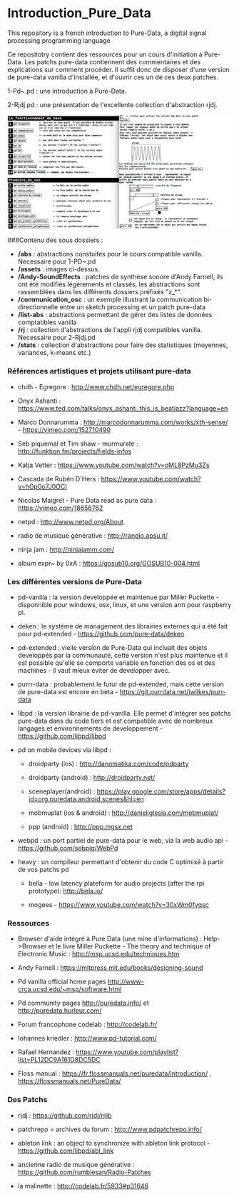 # Introduction_Pure_Data
This repository is a french introduction to Pure-Data, a digital signal processing programming language 

Ce repositotry contient des ressources pour un cours d'initiation à Pure-Data. Les patchs pure-data contiennent des commentaires et des explications sur comment procéder. Il suffit donc de disposer d'une version de pure-data vanilla d'installée, et d'ouvrir ces un de ces deux patches.

1-Pd~.pd : une introduction à Pure-Data.

2-Rjdj.pd : une présentation de l'excellente collection d'abstraction rjdj.

![image2](assets/image-02.png)



###Contenu des sous dossiers :

* **/abs** : abstractions constuites pour le cours compatible vanilla. Necessaire pour 1-PD~.pd
* **/assets** : images ci-dessus.
* **/Andy-SoundEffects** : patches de synthèse sonore d'Andy Farnell, ils ont été modifiés légérements et classés, les abstractions sont rassemblées dans les différents dossiers préfixés "z_*".
* **/communication_osc** : un exemple illustrant la communication bi-directionnelle entre un sketch processing et un patch pure-data
* **/list-abs** : abstractions permettant de gérer des listes de données comptatibles vanilla
* **/rj** : collection d'abstractions de l'appli rjdj compatibles vanilla. Necessaire pour 2-Rjdj.pd
* **/stats** : collection d'abstractions pour faire des statistiques (moyennes, variances, k-means etc.)



### Références artistiques et projets utilisant pure-data

* chdh - Egregore : http://www.chdh.net/egregore.php

* Onyx Ashanti : https://www.ted.com/talks/onyx_ashanti_this_is_beatjazz?language=en

* Marco Donnarumma :  http://marcodonnarumma.com/works/xth-sense/  - https://vimeo.com/152710490

* Seb piquemal et Tim shaw - murmurate : http://funktion.fm/projects/fields-infos

* Katja Vetter : https://www.youtube.com/watch?v=oML8PzMu3Zs

* Cascada de Rubén D'Hers : https://www.youtube.com/watch?v=hGp0o7J0OCI

* Nicolas Maigret - Pure Data read as pure data : https://vimeo.com/18656762

* netpd : http://www.netpd.org/About

* radio de musique générative : http://randio.apsu.it/ 

* ninja jam : http://ninjajamm.com/

* album expr~ by 0xA : https://gosub10.org/GOSUB10-004.html



### Les différentes versions de Pure-Data

* pd-vanilla : la version developpée et maintenue par Miller Puckette - disponnible pour windows, osx, linux, et une version arm pour raspberry pi.

* deken : le système de management des librairies externes qui a été fait pour pd-extended - https://github.com/pure-data/deken

* pd-extended : vielle version de Pure-Data qui incluait des objets developpés par la communauté, cette version n'est plus maintenue et il est possible qu'elle se comporte variable en fonction des os et des machines - il vaut mieux éviter de developper avec.

* purrr-data : probablement le futur de pd-extended, mais cette version de pure-data est encore en beta - https://git.purrdata.net/jwilkes/purr-data

* libpd : la version librairie de pd-vanilla. Elle permet d'intégrer ses patchs pure-data dans du code tiers et est compatible avec de nombreux langages et environnements de developpement - https://github.com/libpd/libpd

* pd on mobile devices via libpd : 

	* droidparty (ios) : http://danomatika.com/code/pdparty

	* droidparty (android) : http://droidparty.net/

	* sceneplayer(android) : https://play.google.com/store/apps/details?id=org.puredata.android.scenes&hl=en

	* mobmuplat (ios & android) : http://danieliglesia.com/mobmuplat/

	* ppp (android) : http://ppp.mgsx.net


* webpd : un port partiel de pure-data pour le web, via la web audio api - https://github.com/sebpiq/WebPd

* heavy : un compileur permettant d'obtenir du code C optimisé à partir de vos patchs pd

	* bella - low latency plateform for audio projects (after the rpi prototype): http://bela.io/
	
	* mogees - https://www.youtube.com/watch?v=30xWm0fyqsc



### Ressources

* Browser d'aide intégré à Pure Data (une mine d'informations) : Help->Browser et le livre Miller Puckette - The theory and technique of Electronic Music : http://msp.ucsd.edu/techniques.htm

* Andy Farnell : https://mitpress.mit.edu/books/designing-sound

* Pd vanilla official home pages http://www-crca.ucsd.edu/~msp/software.html

* Pd community pages http://puredata.info/ et http://puredata.hurleur.com/

* Forum francophone codelab : http://codelab.fr/

* Iohannes kriedler : http://www.pd-tutorial.com/

* Rafael Hernandez : https://www.youtube.com/playlist?list=PL12DC9A161D8DC5DC

* Floss manual : https://fr.flossmanuals.net/puredata/introduction/ ,
https://flossmanuals.net/PureData/



### Des Patchs

* rjdj : https://github.com/rjdj/rjlib

* patchrepo = archives du forum : http://www.pdpatchrepo.info/

* ableton link : an object to synchronize with ableton link protocol - https://github.com/libpd/abl_link

* ancienne radio de musique générative : https://github.com/rumblesan/Radio-Patches

* la malinette : http://codelab.fr/5933#p31646